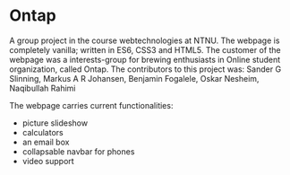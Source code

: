 # Ontap
A group project in the course webtechnologies at NTNU.
The webpage is completely vanilla; written in ES6, CSS3 and HTML5.
The customer of the webpage was a interests-group for brewing enthusiasts in Online student organization, called Ontap.
The contributors to this project was: Sander G Slinning, Markus A R Johansen, Benjamin Fogalele, Oskar Nesheim, Naqibullah Rahimi

The webpage carries current functionalities:
- picture slideshow
- calculators
- an email box
- collapsable navbar for phones
- video support

